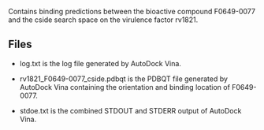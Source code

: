 Contains binding predictions between the bioactive compound F0649-0077 and the cside search space on the virulence factor rv1821.

## Files

- log.txt is the log file generated by AutoDock Vina.

- rv1821_F0649-0077_cside.pdbqt is the PDBQT file generated by AutoDock Vina containing the orientation and binding location of F0649-0077.

- stdoe.txt is the combined STDOUT and STDERR output of AutoDock Vina.

